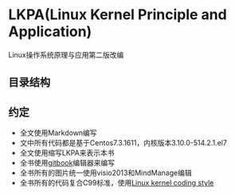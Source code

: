 # LKPA(Linux Kernel Principle and Application)
Linux操作系统原理与应用第二版改编


## 目录结构

## 约定
* 全文使用Markdown编写
* 文中所有代码都是基于Centos7.3.1611，内核版本3.10.0-514.2.1.el7
* 全文使用缩写LKPA来表示本书
* 全书使用[gitbook](https://www.gitbook.com/editor)编辑器来编写
* 全书所有的图片统一使用visio2013和MindManage编辑
* 全书所有的代码复合C99标准，使用[Linux kernel coding style](https://www.kernel.org/doc/html/latest/process/coding-style.html)

